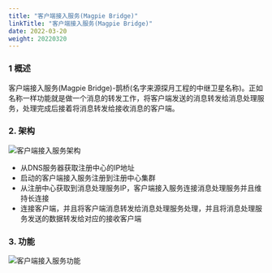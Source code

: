 ```yaml
---
title: "客户端接入服务(Magpie Bridge)"
linkTitle: "客户端接入服务(Magpie Bridge)"
date: 2022-03-20
weight: 20220320
---
```


### 1 概述

客户端接入服务(Magpie Bridge)-鹊桥(名字来源探月工程的中继卫星名称)。正如名称一样功能就是做一个消息的转发工作，将客户端发送的消息转发给消息处理服务，处理完成后接着将消息转发给接收消息的客户端。

### 2. 架构

![客户端接入服务架构](E:\download\客户端接入服务架构.png)

- 从DNS服务器获取注册中心的IP地址
- 启动的客户端接入服务注册到注册中心集群
- 从注册中心获取到消息处理服务IP，客户端接入服务连接消息处理服务并且维持长连接
- 连接客户端，并且将客户端消息转发给消息处理服务处理，并且将消息处理服务发送的数据转发给对应的接收客户端

### 3. 功能

![客户端接入服务功能](E:\download\客户端接入服务功能.png)
